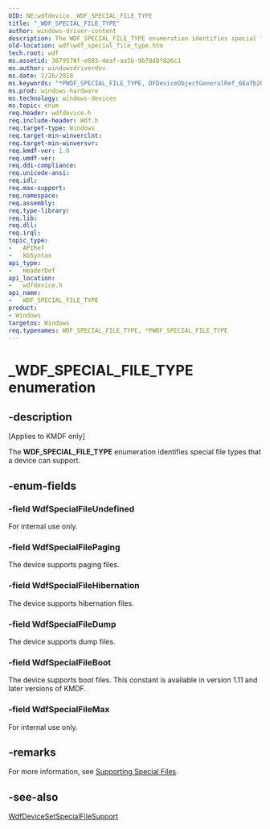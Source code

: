 ```yaml
---
UID: NE:wdfdevice._WDF_SPECIAL_FILE_TYPE
title: "_WDF_SPECIAL_FILE_TYPE"
author: windows-driver-content
description: The WDF_SPECIAL_FILE_TYPE enumeration identifies special file types that a device can support.
old-location: wdf\wdf_special_file_type.htm
tech.root: wdf
ms.assetid: 3879570f-e083-4eaf-aa5b-9b78d8f826c1
ms.author: windowsdriverdev
ms.date: 2/26/2018
ms.keywords: "*PWDF_SPECIAL_FILE_TYPE, DFDeviceObjectGeneralRef_66afb20c-b1d5-480a-b4bb-48b6e092fe5e.xml, PWDF_SPECIAL_FILE_TYPE, PWDF_SPECIAL_FILE_TYPE enumeration pointer, WDF_SPECIAL_FILE_TYPE, WDF_SPECIAL_FILE_TYPE enumeration, WdfSpecialFileBoot, WdfSpecialFileDump, WdfSpecialFileHibernation, WdfSpecialFileMax, WdfSpecialFilePaging, WdfSpecialFileUndefined, _WDF_SPECIAL_FILE_TYPE, kmdf.wdf_special_file_type, wdf.wdf_special_file_type, wdfdevice/PWDF_SPECIAL_FILE_TYPE, wdfdevice/WDF_SPECIAL_FILE_TYPE, wdfdevice/WdfSpecialFileBoot, wdfdevice/WdfSpecialFileDump, wdfdevice/WdfSpecialFileHibernation, wdfdevice/WdfSpecialFileMax, wdfdevice/WdfSpecialFilePaging, wdfdevice/WdfSpecialFileUndefined"
ms.prod: windows-hardware
ms.technology: windows-devices
ms.topic: enum
req.header: wdfdevice.h
req.include-header: Wdf.h
req.target-type: Windows
req.target-min-winverclnt: 
req.target-min-winversvr: 
req.kmdf-ver: 1.0
req.umdf-ver: 
req.ddi-compliance: 
req.unicode-ansi: 
req.idl: 
req.max-support: 
req.namespace: 
req.assembly: 
req.type-library: 
req.lib: 
req.dll: 
req.irql: 
topic_type:
-	APIRef
-	kbSyntax
api_type:
-	HeaderDef
api_location:
-	wdfdevice.h
api_name:
-	WDF_SPECIAL_FILE_TYPE
product:
- Windows
targetos: Windows
req.typenames: WDF_SPECIAL_FILE_TYPE, *PWDF_SPECIAL_FILE_TYPE
---
```


# _WDF_SPECIAL_FILE_TYPE enumeration


## -description


<p class="CCE_Message">[Applies to KMDF only]

The <b>WDF_SPECIAL_FILE_TYPE</b> enumeration identifies special file types that a device can support.


## -enum-fields




### -field WdfSpecialFileUndefined

For internal use only.


### -field WdfSpecialFilePaging

The device supports paging files.


### -field WdfSpecialFileHibernation

The device supports hibernation files.


### -field WdfSpecialFileDump

The device supports dump files.


### -field WdfSpecialFileBoot

The device supports boot files. This constant is available in version 1.11 and later versions of KMDF.


### -field WdfSpecialFileMax

For internal use only.


## -remarks



For more information, see <a href="https://msdn.microsoft.com/350e715f-be36-4999-99a2-6175d9763b3f">Supporting Special Files</a>.




## -see-also




<a href="https://msdn.microsoft.com/library/windows/hardware/ff546903">WdfDeviceSetSpecialFileSupport</a>
 

 

